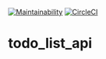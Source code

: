 [![Maintainability](https://api.codeclimate.com/v1/badges/9eb3a55c9f5443437ca6/maintainability)](https://codeclimate.com/github/IgorShkidchenko/API_todo_list/maintainability) [![CircleCI](https://circleci.com/gh/IgorShkidchenko/API_todo_list/tree/develop.svg?style=svg)](https://circleci.com/gh/IgorShkidchenko/API_todo_list/tree/develop)

# todo_list_api
